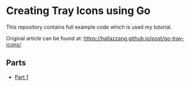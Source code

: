 # Creating Tray Icons using Go

This repository contains full example code which is used my tutorial.

Original article can be found at: https://hallazzang.github.io/post/go-tray-icons/

## Parts

- [Part 1](part1)
